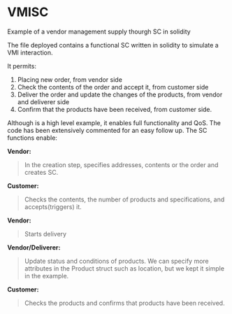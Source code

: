 # VMISC
Example of a vendor management supply thourgh SC in solidity

The file deployed contains a functional SC written in solidity to simulate a VMI interaction.

It permits:

1. Placing new order, from vendor side
2. Check the contents of the order and accept it, from customer side
3. Deliver the order and update the changes of the products, from vendor and deliverer side
4. Confirm that the products have been received, from customer side.

Although is a high level example, it enables full functionality and QoS. The code has been extensively commented for an easy follow up. The SC functions enable:


**Vendor:**

>In the creation step, specifies addresses, contents or the order and creates SC.

**Customer:**

>Checks the contents, the number of products and specifications, and accepts(triggers) it.

**Vendor:**

>Starts delivery

**Vendor/Deliverer:**

>Update status and conditions of products. We can specify more attributes in the Product struct such as location, but we kept it simple in the example.

**Customer:**

>Checks the products and confirms that products have been received.


